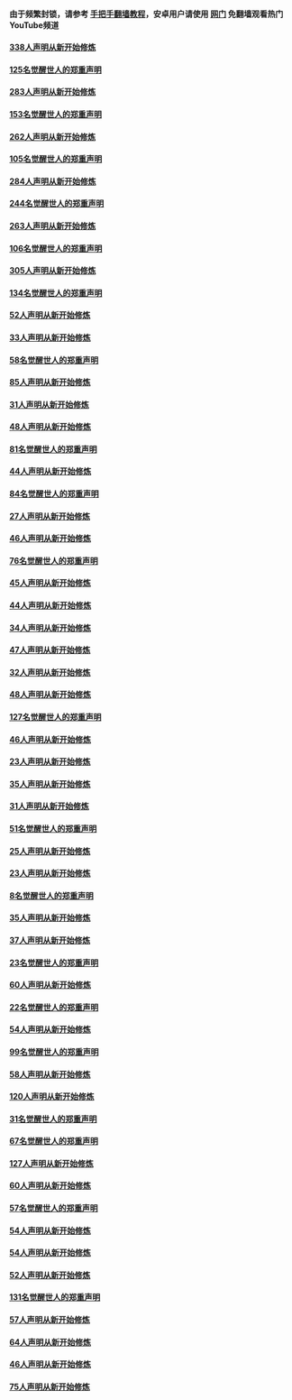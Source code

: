 #### 由于频繁封锁，请参考 [手把手翻墙教程](https://github.com/gfw-breaker/guides/wiki/)，安卓用户请使用 [网门](https://github.com/gfw-breaker/nogfw/blob/master/dl.md?t=04200001) 免翻墙观看热门YouTube频道 

#### [338人声明从新开始修炼](../pages/91/423540.md?t=04200001) 

#### [125名觉醒世人的郑重声明](../pages/91/423539.md?t=04200001) 

#### [283人声明从新开始修炼](../pages/91/423296.md?t=04200001) 

#### [153名觉醒世人的郑重声明](../pages/91/423295.md?t=04200001) 

#### [262人声明从新开始修炼](../pages/91/423004.md?t=04200001) 

#### [105名觉醒世人的郑重声明](../pages/91/423003.md?t=04200001) 

#### [284人声明从新开始修炼](../pages/91/422707.md?t=04200001) 

#### [244名觉醒世人的郑重声明](../pages/91/422706.md?t=04200001) 

#### [263人声明从新开始修炼](../pages/91/422553.md?t=04200001) 

#### [106名觉醒世人的郑重声明](../pages/91/422552.md?t=04200001) 

#### [305人声明从新开始修炼](../pages/91/422153.md?t=04200001) 

#### [134名觉醒世人的郑重声明](../pages/91/422152.md?t=04200001) 

#### [52人声明从新开始修炼](../pages/91/421846.md?t=04200001) 

#### [33人声明从新开始修炼](../pages/91/421804.md?t=04200001) 

#### [58名觉醒世人的郑重声明](../pages/91/421845.md?t=04200001) 

#### [85人声明从新开始修炼](../pages/91/421769.md?t=04200001) 

#### [31人声明从新开始修炼](../pages/91/421763.md?t=04200001) 

#### [48人声明从新开始修炼](../pages/91/421605.md?t=04200001) 

#### [81名觉醒世人的郑重声明](../pages/91/421656.md?t=04200001) 

#### [44人声明从新开始修炼](../pages/91/421544.md?t=04200001) 

#### [84名觉醒世人的郑重声明](../pages/91/421543.md?t=04200001) 

#### [27人声明从新开始修炼](../pages/91/421465.md?t=04200001) 

#### [46人声明从新开始修炼](../pages/91/421454.md?t=04200001) 

#### [76名觉醒世人的郑重声明](../pages/91/421453.md?t=04200001) 

#### [45人声明从新开始修炼](../pages/91/421452.md?t=04200001) 

#### [44人声明从新开始修炼](../pages/91/421422.md?t=04200001) 

#### [34人声明从新开始修炼](../pages/91/421322.md?t=04200001) 

#### [47人声明从新开始修炼](../pages/91/421264.md?t=04200001) 

#### [32人声明从新开始修炼](../pages/91/421225.md?t=04200001) 

#### [48人声明从新开始修炼](../pages/91/421202.md?t=04200001) 

#### [127名觉醒世人的郑重声明](../pages/91/421224.md?t=04200001) 

#### [46人声明从新开始修炼](../pages/91/421203.md?t=04200001) 

#### [23人声明从新开始修炼](../pages/91/421138.md?t=04200001) 

#### [35人声明从新开始修炼](../pages/91/421122.md?t=04200001) 

#### [31人声明从新开始修炼](../pages/91/421081.md?t=04200001) 

#### [51名觉醒世人的郑重声明](../pages/91/421080.md?t=04200001) 

#### [25人声明从新开始修炼](../pages/91/421020.md?t=04200001) 

#### [23人声明从新开始修炼](../pages/91/420884.md?t=04200001) 

#### [8名觉醒世人的郑重声明](../pages/91/420883.md?t=04200001) 

#### [35人声明从新开始修炼](../pages/91/420809.md?t=04200001) 

#### [37人声明从新开始修炼](../pages/91/420766.md?t=04200001) 

#### [23名觉醒世人的郑重声明](../pages/91/420765.md?t=04200001) 

#### [60人声明从新开始修炼](../pages/91/420727.md?t=04200001) 

#### [22名觉醒世人的郑重声明](../pages/91/420726.md?t=04200001) 

#### [54人声明从新开始修炼](../pages/91/420529.md?t=04200001) 

#### [99名觉醒世人的郑重声明](../pages/91/420528.md?t=04200001) 

#### [58人声明从新开始修炼](../pages/91/420198.md?t=04200001) 

#### [120人声明从新开始修炼](../pages/91/420141.md?t=04200001) 

#### [31名觉醒世人的郑重声明](../pages/91/420197.md?t=04200001) 

#### [67名觉醒世人的郑重声明](../pages/91/420140.md?t=04200001) 

#### [127人声明从新开始修炼](../pages/91/420082.md?t=04200001) 

#### [60人声明从新开始修炼](../pages/91/420081.md?t=04200001) 

#### [57名觉醒世人的郑重声明](../pages/91/420080.md?t=04200001) 

#### [54人声明从新开始修炼](../pages/91/419533.md?t=04200001) 

#### [54人声明从新开始修炼](../pages/91/419532.md?t=04200001) 

#### [52人声明从新开始修炼](../pages/91/419531.md?t=04200001) 

#### [131名觉醒世人的郑重声明](../pages/91/419530.md?t=04200001) 

#### [57人声明从新开始修炼](../pages/91/419430.md?t=04200001) 

#### [64人声明从新开始修炼](../pages/91/419429.md?t=04200001) 

#### [46人声明从新开始修炼](../pages/91/419428.md?t=04200001) 

#### [75人声明从新开始修炼](../pages/91/419427.md?t=04200001) 

